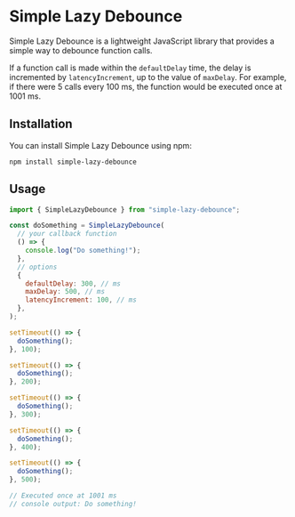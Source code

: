 # Simple Lazy Debounce

Simple Lazy Debounce is a lightweight JavaScript library that provides a simple way to debounce function calls.

If a function call is made within the `defaultDelay` time, the delay is incremented by `latencyIncrement`, up to the value of `maxDelay`. For example, if there were 5 calls every 100 ms, the function would be executed once at 1001 ms.

## Installation

You can install Simple Lazy Debounce using npm:

```shell
npm install simple-lazy-debounce
```

## Usage

```javascript
import { SimpleLazyDebounce } from "simple-lazy-debounce";

const doSomething = SimpleLazyDebounce(
  // your callback function
  () => {
    console.log("Do something!");
  },
  // options
  {
    defaultDelay: 300, // ms
    maxDelay: 500, // ms
    latencyIncrement: 100, // ms
  },
);

setTimeout(() => {
  doSomething();
}, 100);

setTimeout(() => {
  doSomething();
}, 200);

setTimeout(() => {
  doSomething();
}, 300);

setTimeout(() => {
  doSomething();
}, 400);

setTimeout(() => {
  doSomething();
}, 500);

// Executed once at 1001 ms
// console output: Do something!
```
